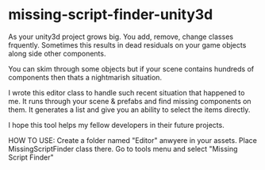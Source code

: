 # missing-script-finder-unity3d

As your unity3d project grows big. You add, remove, change classes frquently.
Sometimes this results in dead residuals on your game objects along side other components.

You can skim through some objects but if your scene contains hundreds of components then thats a nightmarish situation. 

I wrote this editor class to handle such recent situation that happened to me. It runs through your scene & prefabs and find missing components on them.
It generates a list and give you an ability to select the items directly.

I hope this tool helps my fellow developers in their future projects.

HOW TO USE:
Create a folder named "Editor" anwyere in your assets. Place MissingScriptFinder class there. 
Go to tools menu and select "Missing Script Finder"
